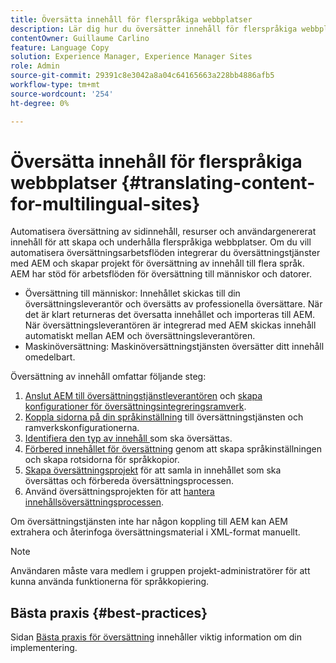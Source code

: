 ```yaml
---
title: Översätta innehåll för flerspråkiga webbplatser
description: Lär dig hur du översätter innehåll för flerspråkiga webbplatser.
contentOwner: Guillaume Carlino
feature: Language Copy
solution: Experience Manager, Experience Manager Sites
role: Admin
source-git-commit: 29391c8e3042a8a04c64165663a228bb4886afb5
workflow-type: tm+mt
source-wordcount: '254'
ht-degree: 0%

---
```


# Översätta innehåll för flerspråkiga webbplatser {#translating-content-for-multilingual-sites}

Automatisera översättning av sidinnehåll, resurser och användargenererat innehåll för att skapa och underhålla flerspråkiga webbplatser. Om du vill automatisera översättningsarbetsflöden integrerar du översättningstjänster med AEM och skapar projekt för översättning av innehåll till flera språk. AEM har stöd för arbetsflöden för översättning till människor och datorer.

* Översättning till människor: Innehållet skickas till din översättningsleverantör och översätts av professionella översättare. När det är klart returneras det översatta innehållet och importeras till AEM. När översättningsleverantören är integrerad med AEM skickas innehåll automatiskt mellan AEM och översättningsleverantören.
* Maskinöversättning: Maskinöversättningstjänsten översätter ditt innehåll omedelbart.

Översättning av innehåll omfattar följande steg:

1. [Anslut AEM till översättningstjänstleverantören](/help/sites-administering/tc-tic.md#connecting-to-a-translation-service-provider) och [skapa konfigurationer för översättningsintegreringsramverk](/help/sites-administering/tc-tic.md).
1. [Koppla sidorna på din språkinställning](/help/sites-administering/tc-tic.md#configuring-pages-for-translation) till översättningstjänsten och ramverkskonfigurationerna.
1. [Identifiera den typ av innehåll ](/help/sites-administering/tc-rules.md) som ska översättas.
1. [Förbered innehållet för översättning](/help/sites-administering/tc-prep.md) genom att skapa språkinställningen och skapa rotsidorna för språkkopior.
1. [Skapa översättningsprojekt](/help/sites-administering/tc-manage.md) för att samla in innehållet som ska översättas och förbereda översättningsprocessen.
1. Använd översättningsprojekten för att [hantera innehållsöversättningsprocessen](/help/sites-administering/tc-manage.md).

Om översättningstjänsten inte har någon koppling till AEM kan AEM extrahera och återinfoga översättningsmaterial i XML-format manuellt.

>[!NOTE]
>
>Användaren måste vara medlem i gruppen projekt-administratörer för att kunna använda funktionerna för språkkopiering.

## Bästa praxis {#best-practices}

Sidan [Bästa praxis för översättning](/help/sites-administering/tc-bp.md) innehåller viktig information om din implementering.
